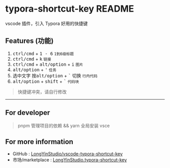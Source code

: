 # typora-shortcut-key README

vscode 插件，引入 Typora 好用的快捷键

## Features (功能)

1. <kbd>ctrl/cmd</kbd> + <kbd>1 - 6</kbd> `1到6级标题`
2. <kbd>ctrl/cmd</kbd> + <kbd>k</kbd> `链接`
3. <kbd>ctrl/cmd</kbd> + <kbd>alt/option</kbd> + <kbd>i</kbd> `图片`
4. <kbd>alt/option</kbd> + <kbd>'</kbd> `任务`
5. 选中文字 按<kbd>alt/option</kbd> + <kbd>\`</kbd> 切换 `行内代码`
6. <kbd>alt/option</kbd> + <kbd>shift</kbd> + <kbd>\`</kbd> `代码块`

> 快捷键冲突，请自行修改

---

## For developer

> pnpm 管理项目的依赖 && yarn 全局安装 vsce

## For more information

- GitHub : [LongYinStudio/vscode-typora-shortcut-key](https://github.com/LongYinStudio/vscode-typora-shortcut-key)
- 市场/marketplace : [LongYinStudio.typora-shortcut-key](https://marketplace.visualstudio.com/items?itemName=LongYinStudio.typora-shortcut-key)

